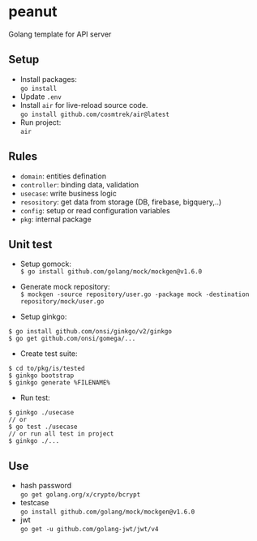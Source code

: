 # peanut
Golang template for API server

## Setup
- Install packages:\
`go install`
- Update `.env`
- Install `air` for live-reload source code.\
```go install github.com/cosmtrek/air@latest```
- Run project:\
`air`

## Rules
- `domain`: entities defination
- `controller`: binding data, validation
- `usecase`: write business logic
- `resository`: get data from storage (DB, firebase, bigquery,..)
- `config`: setup or read configuration variables
- `pkg`: internal package

## Unit test
- Setup gomock:\
  `$ go install github.com/golang/mock/mockgen@v1.6.0`
- Generate mock repository:\
  `$ mockgen -source repository/user.go -package mock -destination repository/mock/user.go`

- Setup ginkgo:
```
$ go install github.com/onsi/ginkgo/v2/ginkgo
$ go get github.com/onsi/gomega/...
```
- Create test suite:
```
$ cd to/pkg/is/tested
$ ginkgo bootstrap
$ ginkgo generate %FILENAME%
```
- Run test:
```
$ ginkgo ./usecase
// or
$ go test ./usecase
// or run all test in project
$ ginkgo ./...
```

## Use
- hash password\
```go get golang.org/x/crypto/bcrypt```
- testcase\
```go install github.com/golang/mock/mockgen@v1.6.0```
- jwt\
```go get -u github.com/golang-jwt/jwt/v4```